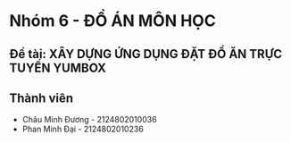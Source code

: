 # Nhóm 6 - ĐỒ ÁN MÔN HỌC
## Đề tài: XÂY DỰNG ỨNG DỤNG ĐẶT ĐỒ ĂN TRỰC TUYẾN YUMBOX
## Thành viên
- Châu Minh Đương - 2124802010036
- Phan Minh Đại - 2124802010236
